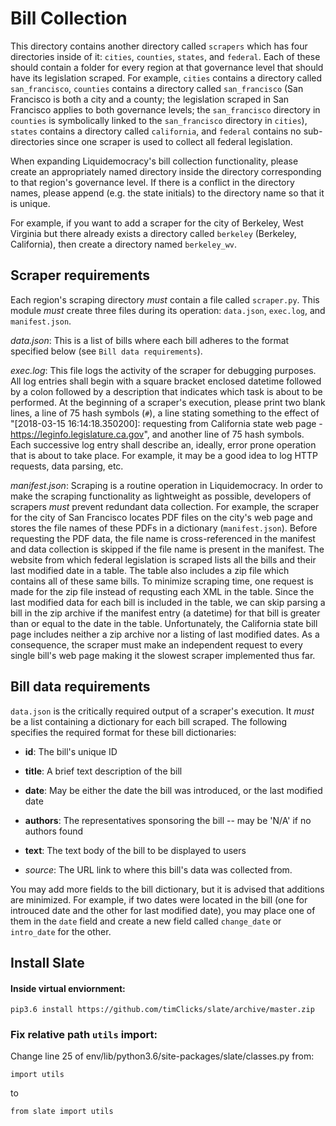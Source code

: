 Bill Collection
============================
This directory contains another directory called `scrapers` which has four
directories inside of it: `cities`, `counties`, `states`, and `federal`. Each
of these should contain a folder for every region at that governance level that
should have its legislation scraped. For example, `cities` contains a directory
called `san_francisco`, `counties` contains a directory called `san_francisco`
(San Francisco is both a city and a county; the legislation scraped in San
Francisco applies to both governance levels; the `san_francisco` directory in
`counties` is symbolically linked to the `san_francisco` directory in
`cities`), `states` contains a directory called `california`, and `federal`
contains no sub-directories since one scraper is used to collect all federal
legislation.

When expanding Liquidemocracy's bill collection functionality, please create an
appropriately named directory inside the directory corresponding to that
region's governance level. If there is a conflict in the directory names,
please append (e.g. the state initials) to the directory name so that it is
unique.

For example, if you want to add a scraper for the city of Berkeley, West
Virginia but there already exists a directory called `berkeley` (Berkeley,
California), then create a directory named `berkeley_wv`.

Scraper requirements
---------------------------
Each region's scraping directory *must* contain a file called `scraper.py`.
This module *must* create three files during its operation: `data.json`,
`exec.log`, and `manifest.json`.

*data.json*: This is a list of bills where each bill adheres to the format
specified below (see `Bill data requirements`).

*exec.log*: This file logs the activity of the scraper for debugging purposes.
All log entries shall begin with a square bracket enclosed datetime followed by
a colon followed by a description that indicates which task is about to be
performed. At the beginning of a scraper's execution, please print two blank
lines, a line of 75 hash symbols (`#`), a line stating something to the effect
of "[2018-03-15 16:14:18.350200]:  requesting from California state web page -
https://leginfo.legislature.ca.gov", and another line of 75 hash symbols. Each
successive log entry shall describe an, ideally, error prone operation that is
about to take place. For example, it may be a good idea to log HTTP requests,
data parsing, etc.

*manifest.json*: Scraping is a routine operation in Liquidemocracy. In order to
make the scraping functionality as lightweight as possible, developers of
scrapers *must* prevent redundant data collection. For example, the scraper for
the city of San Francisco locates PDF files on the city's web page and stores
the file names of these PDFs in a dictionary (`manifest.json`). Before
requesting the PDF data, the file name is cross-referenced in the manifest and
data collection is skipped if the file name is present in the manifest. The
website from which federal legislation is scraped lists all the bills and their
last modified date in a table. The table also includes a zip file which
contains all of these same bills. To minimize scraping time, one request is
made for the zip file instead of requsting each XML in the table. Since the
last modified data for each bill is included in the table, we can skip parsing
a bill in the zip archive if the manifest entry (a datetime) for that bill is
greater than or equal to the date in the table. Unfortunately, the California
state bill page includes neither a zip archive nor a listing of last modified
dates. As a consequence, the scraper must make an independent request to every
single bill's web page making it the slowest scraper implemented thus far.

Bill data requirements
-----------------------------
`data.json` is the critically required output of a scraper's execution. It
*must* be a list containing a dictionary for each bill scraped. The following
specifies the required format for these bill dictionaries:

* **id**: The bill's unique ID

* **title**: A brief text description of the bill

* **date**: May be either the date the bill was introduced, or the last modified
  date

* **authors**: The representatives sponsoring the bill -- may be 'N/A' if no
  authors found

* **text**: The text body of the bill to be displayed to users

* *source*: The URL link to where this bill's data was collected from.

You may add more fields to the bill dictionary, but it is advised that
additions are minimized. For example, if two dates were located in the bill
(one for introuced date and the other for last modified date), you may place
one of them in the `date` field and create a new field called `change_date` or
`intro_date` for the other.


Install Slate
-------------------

#### Inside virtual enviornment: ###
`pip3.6 install https://github.com/timClicks/slate/archive/master.zip`

###  Fix relative path `utils` import: ###
Change line 25 of env/lib/python3.6/site-packages/slate/classes.py from:

`import utils`

to

`from slate import utils`
